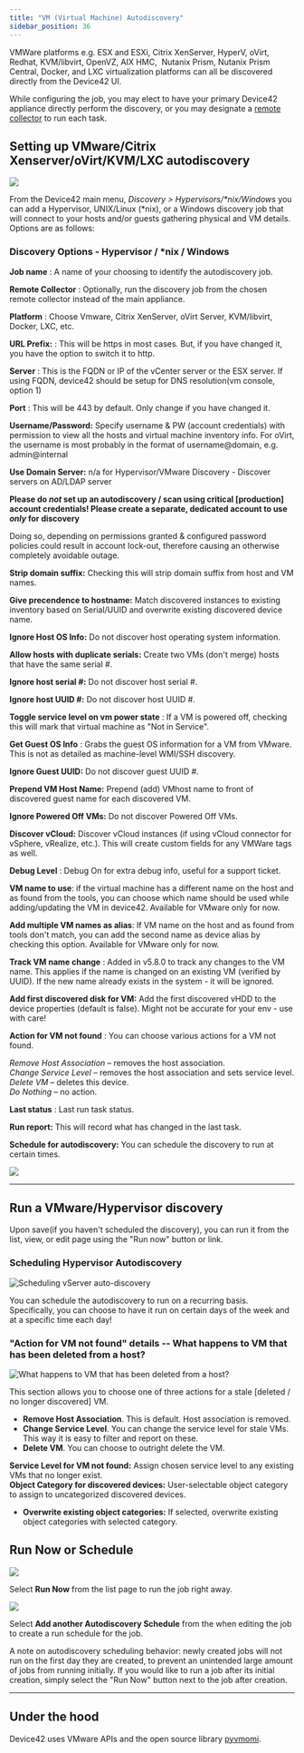 ```yaml
---
title: "VM (Virtual Machine) Autodiscovery"
sidebar_position: 36
---
```


VMWare platforms e.g. ESX and ESXi, Citrix XenServer, HyperV, oVirt, Redhat, KVM/libvirt, OpenVZ, AIX HMC,  Nutanix Prism, Nutanix Prism Central, Docker, and LXC virtualization platforms can all be discovered directly from the Device42 UI.

While configuring the job, you may elect to have your primary Device42 appliance directly perform the discovery, or you may designate a [remote collector](/auto-discovery/remote-collector/) to run each task.

## Setting up VMware/Citrix Xenserver/oVirt/KVM/LXC autodiscovery

![](/assets/images/D42-24150_windows-hyper-v-ad-platforms.png)

From the Device42 main menu, _Discovery > Hypervisors/\*nix/Windows_ you can add a Hypervisor, UNIX/Linux (\*nix), or a Windows discovery job that will connect to your hosts and/or guests gathering physical and VM details. Options are as follows:

### Discovery Options - Hypervisor / \*nix / Windows

**Job name** : A name of your choosing to identify the autodiscovery job.

**Remote Collector** : Optionally, run the discovery job from the chosen remote collector instead of the main appliance.

**Platform** : Choose Vmware, Citrix XenServer, oVirt Server, KVM/libvirt, Docker, LXC, etc.

**URL Prefix:** : This will be https in most cases. But, if you have changed it, you have the option to switch it to http.

**Server** : This is the FQDN or IP of the vCenter server or the ESX server. If using FQDN, device42 should be setup for DNS resolution(vm console, option 1)

**Port** : This will be 443 by default. Only change if you have changed it.

**Username/Password:** Specify username & PW (account credentials) with permission to view all the hosts and virtual machine inventory info. For oVirt, the username is most probably in the format of username@domain, e.g. admin@internal

**Use Domain Server:** n/a for Hypervisor/VMware Discovery - Discover servers on AD/LDAP server

**Please do _not_ set up an autodiscovery / scan using critical \[production\] account credentials! Please create a separate, dedicated account to use _only_ for discovery**

Doing so, depending on permissions granted & configured password policies could result in account lock-out, therefore causing an otherwise completely avoidable outage.

**Strip domain suffix:** Checking this will strip domain suffix from host and VM names.

**Give precendence to hostname:** Match discovered instances to existing inventory based on Serial/UUID and overwrite existing discovered device name.

**Ignore Host OS Info:** Do not discover host operating system information.

**Allow hosts with duplicate serials:** Create two VMs (don't merge) hosts that have the same serial #.

**Ignore host serial #:** Do not discover host serial #.

**Ignore host UUID #:** Do not discover host UUID #.

**Toggle service level on vm power state** : If a VM is powered off, checking this will mark that virtual machine as "Not in Service".

**Get Guest OS Info** : Grabs the guest OS information for a VM from VMware. This is not as detailed as machine-level WMI/SSH discovery.

**Ignore Guest UUID:** Do not discover guest UUID #.

**Prepend VM Host Name:** Prepend (add) VMhost name to front of discovered guest name for each discovered VM.

**Ignore Powered Off VMs:** Do not discover Powered Off VMs.

**Discover vCloud:** Discover vCloud instances (if using vCloud connector for vSphere, vRealize, etc.). This will create custom fields for any VMWare tags as well.

**Debug Level** : Debug On for extra debug info, useful for a support ticket.

**VM name to use**: if the virtual machine has a different name on the host and as found from the tools, you can choose which name should be used while adding/updating the VM in device42. Available for VMware only for now.

**Add multiple VM names as alias**: If VM name on the host and as found from tools don't match, you can add the second name as device alias by checking this option. Available for VMware only for now.

**Track VM name change** : Added in v5.8.0 to track any changes to the VM name. This applies if the name is changed on an existing VM (verified by UUID). If the new name already exists in the system - it will be ignored.

**Add first discovered disk for VM:** Add the first discovered vHDD to the device properties (default is false). Might not be accurate for your env - use with care!

**Action for VM not found** : You can choose various actions for a VM not found.

_Remove Host Association_ – removes the host association.  
_Change Service Level_ – removes the host association and sets service level.  
_Delete VM_ – deletes this device.  
_Do Nothing_ – no action.

**Last status** : Last run task status.

**Run report:** This will record what has changed in the last task.

**Schedule for autodiscovery:** You can schedule the discovery to run at certain times.

![](/assets/images/D42-24150_windows-hyper-v-ad-addl-options.png)

* * *

## Run a VMware/Hypervisor discovery

Upon save(if you haven't scheduled the discovery), you can run it from the list, view, or edit page using the "Run now" button or link.

### Scheduling Hypervisor Autodiscovery

![Scheduling vServer auto-discovery](/assets/images/schedule_vserver_discovery-2018v15.PNG)

You can schedule the autodiscovery to run on a recurring basis. Specifically, you can choose to have it run on certain days of the week and at a specific time each day!

### "Action for VM not found" details -- What happens to VM that has been deleted from a host?

![What happens to VM that has been deleted from a host?](/assets/images/action_vm_not_found-2018v15.PNG)

This section allows you to choose one of three actions for a stale \[deleted / no longer discovered\] VM.

- **Remove Host Association**. This is default. Host association is removed.
- **Change Service Level**. You can change the service level for stale VMs. This way it is easy to filter and report on these.
- **Delete VM**. You can choose to outright delete the VM.

**Service Level for VM not found:** Assign chosen service level to any existing VMs that no longer exist.  
**Object Category for discovered devices:** User-selectable object category to assign to uncategorized discovered devices.

- **Overwrite existing object categories:** If selected, overwrite existing object categories with selected category.

## Run Now or Schedule

![](/assets/images/image-700x115.png)

Select **Run Now** from the list page to run the job right away.

![](/assets/images/AD_Blade-Discovery-Run-Schedule.png)

Select **Add another Autodiscovery Schedule** from the when editing the job to create a run schedule for the job.

A note on autodiscovery scheduling behavior: newly created jobs will not run on the first day they are created, to prevent an unintended large amount of jobs from running initially. If you would like to run a job after its initial creation, simply select the "Run Now" button next to the job after creation.

* * *

## Under the hood

Device42 uses VMware APIs and the open source library [pyvmomi](https://github.com/vmware/pyvmomi).
